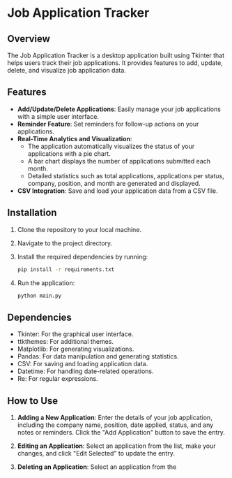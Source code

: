 # Job Application Tracker

## Overview

The Job Application Tracker is a desktop application built using Tkinter that helps users track their job applications. It provides features to add, update, delete, and visualize job application data.

## Features

- **Add/Update/Delete Applications**: Easily manage your job applications with a simple user interface.
- **Reminder Feature**: Set reminders for follow-up actions on your applications.
- **Real-Time Analytics and Visualization**: 
  - The application automatically visualizes the status of your applications with a pie chart.
  - A bar chart displays the number of applications submitted each month.
  - Detailed statistics such as total applications, applications per status, company, position, and month are generated and displayed.
- **CSV Integration**: Save and load your application data from a CSV file.

## Installation

1. Clone the repository to your local machine.
2. Navigate to the project directory.
3. Install the required dependencies by running:

    ```bash
    pip install -r requirements.txt
    ```

4. Run the application:

    ```bash
    python main.py
    ```

## Dependencies

- Tkinter: For the graphical user interface.
- ttkthemes: For additional themes.
- Matplotlib: For generating visualizations.
- Pandas: For data manipulation and generating statistics.
- CSV: For saving and loading application data.
- Datetime: For handling date-related operations.
- Re: For regular expressions.

## How to Use

1. **Adding a New Application**: Enter the details of your job application, including the company name, position, date applied, status, and any notes or reminders. Click the "Add Application" button to save the entry.

2. **Editing an Application**: Select an application from the list, make your changes, and click "Edit Selected" to update the entry.

3. **Deleting an Application**: Select an application from the
